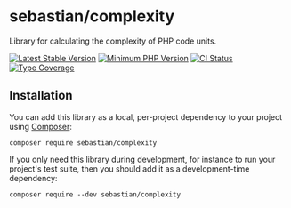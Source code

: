 # sebastian/complexity

Library for calculating the complexity of PHP code units.

[![Latest Stable Version](https://img.shields.io/packagist/v/sebastian/complexity.svg?style=flat-square)](https://packagist.org/packages/sebastian/complexity)
[![Minimum PHP Version](https://img.shields.io/badge/php-%3E%3D%207.3-8892BF.svg?style=flat-square)](https://php.net/)
[![CI Status](https://github.com/sebastianbergmann/complexity/workflows/CI/badge.svg?branch=master&event=push)](https://phpunit.de/build-status.html)
[![Type Coverage](https://shepherd.dev/github/sebastianbergmann/complexity/coverage.svg)](https://shepherd.dev/github/sebastianbergmann/complexity)

## Installation

You can add this library as a local, per-project dependency to your project using [Composer](https://getcomposer.org/):

```
composer require sebastian/complexity
```

If you only need this library during development, for instance to run your project's test suite, then you should add it as a development-time dependency:

```
composer require --dev sebastian/complexity
```
